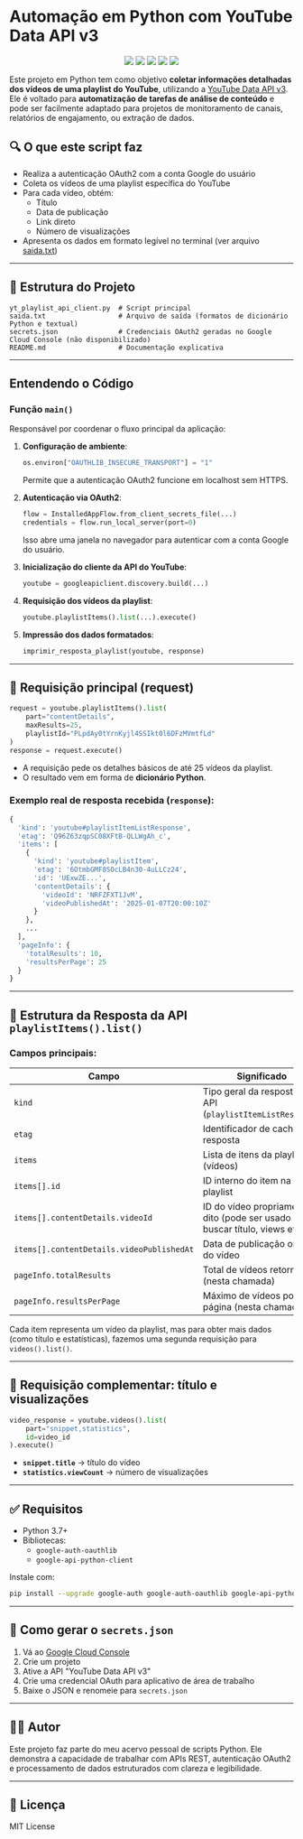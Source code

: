 # Automação em Python com YouTube Data API v3

<p align="center">
  <img src="https://img.shields.io/badge/Status-concluído-brightgreen" />

  <img src="https://img.shields.io/badge/Linguagem-Python-blue?logo=python&logoColor=white" />
  <img src="https://img.shields.io/badge/API-Google%20YouTube-red" />
  <img src="https://img.shields.io/badge/License-MIT-green.svg" />
  <img src="https://img.shields.io/badge/Plataforma-Terminal-lightgrey" />
</p>


Este projeto em Python tem como objetivo **coletar informações detalhadas dos vídeos de uma playlist do YouTube**, utilizando a [YouTube Data API v3](https://developers.google.com/youtube/v3). Ele é voltado para **automatização de tarefas de análise de conteúdo** e pode ser facilmente adaptado para projetos de monitoramento de canais, relatórios de engajamento, ou extração de dados.

## 🔍 O que este script faz

- Realiza a autenticação OAuth2 com a conta Google do usuário
- Coleta os vídeos de uma playlist específica do YouTube
- Para cada vídeo, obtém:
  - Título
  - Data de publicação
  - Link direto
  - Número de visualizações
- Apresenta os dados em formato legível no terminal (ver arquivo [saida.txt](https://github.com/ahaerdy/python-scripts/blob/main/youtube_scrapper/saida.txt))

---

## 📁 Estrutura do Projeto

```
yt_playlist_api_client.py  # Script principal
saida.txt                  # Arquivo de saída (formatos de dicionário Python e textual)
secrets.json               # Credenciais OAuth2 geradas no Google Cloud Console (não disponibilizado)
README.md                  # Documentação explicativa
```

---

## Entendendo o Código

### Função `main()`

Responsável por coordenar o fluxo principal da aplicação:

1. **Configuração de ambiente**:
   ```python
   os.environ["OAUTHLIB_INSECURE_TRANSPORT"] = "1"
   ```
   Permite que a autenticação OAuth2 funcione em localhost sem HTTPS.

2. **Autenticação via OAuth2**:
   ```python
   flow = InstalledAppFlow.from_client_secrets_file(...)
   credentials = flow.run_local_server(port=0)
   ```
   Isso abre uma janela no navegador para autenticar com a conta Google do usuário.

3. **Inicialização do cliente da API do YouTube**:
   ```python
   youtube = googleapiclient.discovery.build(...)
   ```

4. **Requisição dos vídeos da playlist**:
   ```python
   youtube.playlistItems().list(...).execute()
   ```

5. **Impressão dos dados formatados**:
   ```python
   imprimir_resposta_playlist(youtube, response)
   ```

---

## 🔧 Requisição principal (request)

```python
request = youtube.playlistItems().list(
    part="contentDetails",
    maxResults=25,
    playlistId="PLpdAy0tYrnKyjl4SSIkt0l6DFzMVmtfLd"
)
response = request.execute()
```

- A requisição pede os detalhes básicos de até 25 vídeos da playlist.
- O resultado vem em forma de **dicionário Python**.

### Exemplo real de resposta recebida (`response`):
```python
{
  'kind': 'youtube#playlistItemListResponse',
  'etag': 'Q96Z63zqpSC08XFtB-QLLWgAh_c',
  'items': [
    {
      'kind': 'youtube#playlistItem',
      'etag': '6OtmbGMF8SOcLB4n30-4uLLCz24',
      'id': 'UExwZE...',
      'contentDetails': {
        'videoId': 'NRFZFXT1JvM',
        'videoPublishedAt': '2025-01-07T20:00:10Z'
      }
    },
    ...
  ],
  'pageInfo': {
    'totalResults': 10,
    'resultsPerPage': 25
  }
}
```

---

## 📄 Estrutura da Resposta da API `playlistItems().list()`

### Campos principais:

| Campo                        | Significado                                                                 |
|-----------------------------|------------------------------------------------------------------------------|
| `kind`                      | Tipo geral da resposta da API (`playlistItemListResponse`)                  |
| `etag`                      | Identificador de cache da resposta                                          |
| `items`                     | Lista de itens da playlist (vídeos)                                         |
| `items[].id`                | ID interno do item na playlist                                              |
| `items[].contentDetails.videoId` | ID do vídeo propriamente dito (pode ser usado para buscar título, views etc.) |
| `items[].contentDetails.videoPublishedAt` | Data de publicação original do vídeo                                 |
| `pageInfo.totalResults`     | Total de vídeos retornados (nesta chamada)                                  |
| `pageInfo.resultsPerPage`   | Máximo de vídeos por página (nesta chamada)                                 |

Cada item representa um vídeo da playlist, mas para obter mais dados (como título e estatísticas), fazemos uma segunda requisição para `videos().list()`.

---

## 🔁 Requisição complementar: título e visualizações

```python
video_response = youtube.videos().list(
    part="snippet,statistics",
    id=video_id
).execute()
```

- **`snippet.title`** → título do vídeo
- **`statistics.viewCount`** → número de visualizações

---

## ✅ Requisitos

- Python 3.7+
- Bibliotecas:
  - `google-auth-oauthlib`
  - `google-api-python-client`

Instale com:

```bash
pip install --upgrade google-auth google-auth-oauthlib google-api-python-client
```

---

## 🔐 Como gerar o `secrets.json`

1. Vá ao [Google Cloud Console](https://console.cloud.google.com/)
2. Crie um projeto
3. Ative a API "YouTube Data API v3"
4. Crie uma credencial OAuth para aplicativo de área de trabalho
5. Baixe o JSON e renomeie para `secrets.json`

---

## 🧑‍💻 Autor

Este projeto faz parte do meu acervo pessoal de scripts Python. Ele demonstra a capacidade de trabalhar com APIs REST, autenticação OAuth2 e processamento de dados estruturados com clareza e legibilidade.

---

## 📜 Licença

MIT License